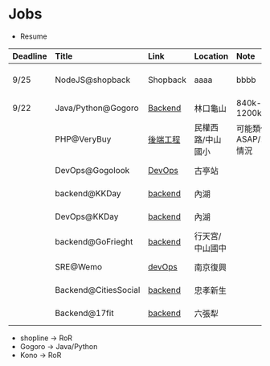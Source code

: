 # Jobs

* Resume

|Deadline| Title | Link | Location  | Note | $$$ | Req | 
|:---------|:---------|:--------|:-------|:--------|:----|:----|
|9/25|NodeJS@shopback| Shopback|  aaaa | bbbb | Slow on Iphone XR, bad| NodeJS, 作業|
|9/22|Java/Python@Gogoro|[Backend](https://www.yourator.co/companies/Gogoro/jobs/2830) | 林口龜山 | 840k-1200k yr ||Java/Python|
||PHP@VeryBuy|[後端工程](https://www.yourator.co/companies/VeryBuy/jobs/1142) |民權西路/中山國小 | 可能類似ASAP/104情況 |40k~90k|sadad|
||DevOps@Gogolook|[DevOps](https://www.yourator.co/companies/Whoscall/jobs/9382) |古亭站 |  |85k~120k|python/go, k8s, docker|
||backend@KKDay|[backend](https://www.yourator.co/companies/KKday/jobs/8102) |內湖 |  |60k~100k|not mentioned|
||DevOps@KKDay|[backend](https://www.yourator.co/companies/KKday/jobs/80992) |內湖 |  |N/A|not mentioned|
||backend@GoFrieght|[backend](https://www.yourator.co/companies/HardCoreTechnology/jobs/9278) | 行天宮/中山國中 |  |60k~80k|not mentioned|
||SRE@Wemo|[devOps](https://www.yourator.co/companies/WeMo/jobs/5359) | 南京復興 |  | 850k~1200k |not mentioned|
||Backend@CitiesSocial|[backend](https://www.yourator.co/companies/citiesocial/jobs/8805) | 忠孝新生 |  | N/A |not mentioned|
||Backend@17fit|[backend](https://www.yourator.co/companies/17FIT/jobs/7940) | 六張犁 |  | 70k~100kd |not mentioned|


* shopline -> RoR
* Gogoro -> Java/Python
* Kono -> RoR